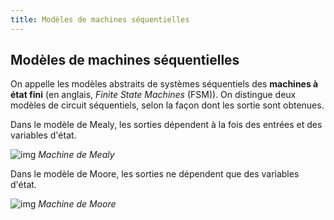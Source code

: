 ```yaml
---
title: Modèles de machines séquentielles
---
```


## Modèles de machines séquentielles

On appelle les modèles abstraits de systèmes séquentiels des
**machines à état fini** (en anglais, *Finite State Machines* (FSM)).
On distingue deux modèles de circuit séquentiels, selon la façon dont
les sortie sont obtenues.

Dans le modèle de Mealy, les sorties dépendent à
la fois des entrées et des variables d'état.

![img]({{site.baseurl}}/img/mealy.png "Machine de Mealy")
*Machine de Mealy*

 Dans
le modèle de Moore, les sorties ne dépendent que des variables d'état. 

![img]({{site.baseurl}}/img/moore.png "Machine de Moore")
*Machine de Moore*
